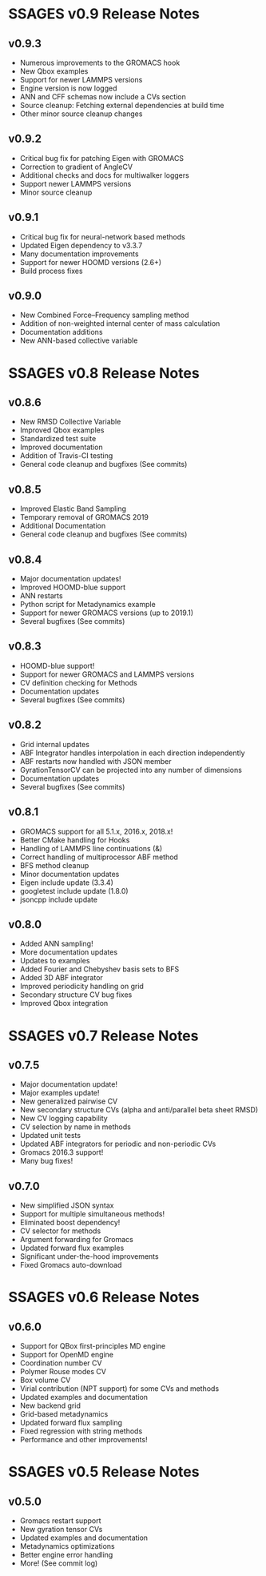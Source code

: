 SSAGES v0.9 Release Notes
=========================

## v0.9.3
- Numerous improvements to the GROMACS hook
- New Qbox examples
- Support for newer LAMMPS versions
- Engine version is now logged
- ANN and CFF schemas now include a CVs section
- Source cleanup: Fetching external dependencies at build time
- Other minor source cleanup changes

## v0.9.2
- Critical bug fix for patching Eigen with GROMACS
- Correction to gradient of AngleCV
- Additional checks and docs for multiwalker loggers
- Support newer LAMMPS versions
- Minor source cleanup

## v0.9.1
- Critical bug fix for neural-network based methods
- Updated Eigen dependency to v3.3.7
- Many documentation improvements
- Support for newer HOOMD versions (2.6+)
- Build process fixes

## v0.9.0
- New Combined Force–Frequency sampling method
- Addition of non-weighted internal center of mass calculation
- Documentation additions
- New ANN-based collective variable

SSAGES v0.8 Release Notes
=========================

## v0.8.6
- New RMSD Collective Variable
- Improved Qbox examples
- Standardized test suite
- Improved documentation
- Addition of Travis-CI testing
- General code cleanup and bugfixes (See commits)

## v0.8.5
- Improved Elastic Band Sampling
- Temporary removal of GROMACS 2019
- Additional Documentation
- General code cleanup and bugfixes (See commits)

## v0.8.4
- Major documentation updates!
- Improved HOOMD-blue support
- ANN restarts
- Python script for Metadynamics example
- Support for newer GROMACS versions (up to 2019.1)
- Several bugfixes (See commits)

## v0.8.3
- HOOMD-blue support!
- Support for newer GROMACS and LAMMPS versions
- CV definition checking for Methods
- Documentation updates
- Several bugfixes (See commits)

## v0.8.2
- Grid internal updates
- ABF Integrator handles interpolation in each direction independently
- ABF restarts now handled with JSON member
- GyrationTensorCV can be projected into any number of dimensions
- Documentation updates
- Several bugfixes (See commits)

## v0.8.1
- GROMACS support for all 5.1.x, 2016.x, 2018.x!
- Better CMake handling for Hooks
- Handling of LAMMPS line continuations (&)
- Correct handling of multiprocessor ABF method
- BFS method cleanup
- Minor documentation updates
- Eigen include update (3.3.4)
- googletest include update (1.8.0)
- jsoncpp include update

## v0.8.0
- Added ANN sampling!
- More documentation updates
- Updates to examples
- Added Fourier and Chebyshev basis sets to BFS
- Added 3D ABF integrator
- Improved periodicity handling on grid
- Secondary structure CV bug fixes
- Improved Qbox integration


SSAGES v0.7 Release Notes
=========================

## v0.7.5
- Major documentation update!
- Major examples update!
- New generalized pairwise CV
- New secondary structure CVs (alpha and anti/parallel beta sheet RMSD)
- New CV logging capability
- CV selection by name in methods
- Updated unit tests
- Updated ABF integrators for periodic and non-periodic CVs
- Gromacs 2016.3 support!
- Many bug fixes!

## v0.7.0
- New simplified JSON syntax
- Support for multiple simultaneous methods!
- Eliminated boost dependency!
- CV selector for methods
- Argument forwarding for Gromacs
- Updated forward flux examples
- Significant under-the-hood improvements
- Fixed Gromacs auto-download


SSAGES v0.6 Release Notes
=========================

## v0.6.0
- Support for QBox first-principles MD engine
- Support for OpenMD engine
- Coordination number CV
- Polymer Rouse modes CV
- Box volume CV
- Virial contribution (NPT support) for some CVs and methods
- Updated examples and documentation
- New backend grid
- Grid-based metadynamics
- Updated forward flux sampling
- Fixed regression with string methods
- Performance and other improvements!


SSAGES v0.5 Release Notes
=========================

## v0.5.0
- Gromacs restart support
- New gyration tensor CVs
- Updated examples and documentation
- Metadynamics optimizations
- Better engine error handling
- More! (See commit log)
